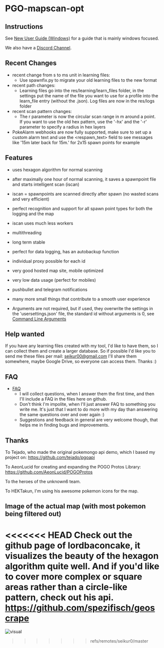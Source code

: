 # PGO-mapscan-opt

## Instructions
See [New User Guide (Windows)](https://github.com/seikur0/PGO-mapscan-opt/wiki/New-User-Guide-(Windows)) for a guide that is mainly windows focused.

We also have a [Discord Channel](https://discord.gg/s2esz7Z).

## Recent Changes
* recent change from s to ms unit in learning files:
  * Use spawnfix.py to migrate your old learning files to the new format
* recent path changes:
  * Learning files go into the res/learning/learn_files folder, in the settings put the name of the file you want to use for a profile into the learn_file entry (without the .json). Log files are now in the res/logs folder
* recent scan pattern changes:
  * The r parameter is now the circular scan range in m around a point. If you want to use the old hex pattern, use the '-hx' and the '-r' parameter to specify a radius in hex layers
* PokeAlarm webhooks are now fully supported, make sure to set up a custom alarm text and use the \<respawn_text\> field to see messages like '15m later back for 15m.' for 2x15 spawn points for example

## Features
* uses hexagon algorithm for normal scanning
* after maximally one hour of normal scanning, it saves a spawnpoint file and starts intelligent scan (iscan)
* iscan = spawnpoints are scanned directly after spawn (no wasted scans and very efficient)
* perfect recognition and support for all spawn point types for both the logging and the map
* iscan uses much less workers
* multithreading
* long term stable
* perfect for data logging, has an autobackup function
* individual proxy possible for each id
* very good hosted map site, mobile optimized
* very low data usage (perfect for mobiles)
* pushbullet and telegram notifications
* many more small things that contribute to a smooth user experience

* Arguments are not required, but if used, they overwrite the settings in the 'usersettings.json' file, the standard id without arguments is 0, see [Command Line Arguments](https://github.com/seikur0/PGO-mapscan-opt/wiki/Command-Line-Arguments)

## Help wanted
If you have any learning files created with my tool, I'd like to have them, so I can collect them and create a larger database. So if possible I'd like you to send me these files per mail: seikur00@gmail.com I'll share them somewhere, maybe Google Drive, so everyone can access them. Thanks :)

## FAQ
* [FAQ](https://github.com/seikur0/PGO-mapscan-opt/wiki/FAQ)
  * I will collect questions, when I answer them the first time, and then I'll include a FAQ in the files here on github.
  * Don't think I'm impolite, when I'll just answer FAQ to something you write me. It's just that I want to do more with my day than answering the same questions over and over again :)
  * Suggestions and feedback in general are very welcome though, that helps me in finding bugs and improvements.

## Thanks

To Tejado, who made the original pokemongo api demo, which I based my project on: https://github.com/tejado/pgoapi

To AeonLucid for creating and expanding the POGO Protos Library: https://github.com/AeonLucid/POGOProtos

To the heroes of the unknown6 team.

To HEKTakun, I'm using his awesome pokemon icons for the map.

## Image of the actual map (with most pokemon being filtered out)

<<<<<<< HEAD
Check out the github page of lordbaconcake, it visualizes the beauty of the hexagon algorithm quite well.
And if you'd like to cover more complex or square areas rather than a circle-like pattern, check out his api.
https://github.com/spezifisch/geoscrape
=======
![visual](https://cloud.githubusercontent.com/assets/20639004/18809142/0919b62e-8275-11e6-8d74-350eaec24fc9.png)
>>>>>>> refs/remotes/seikur0/master
